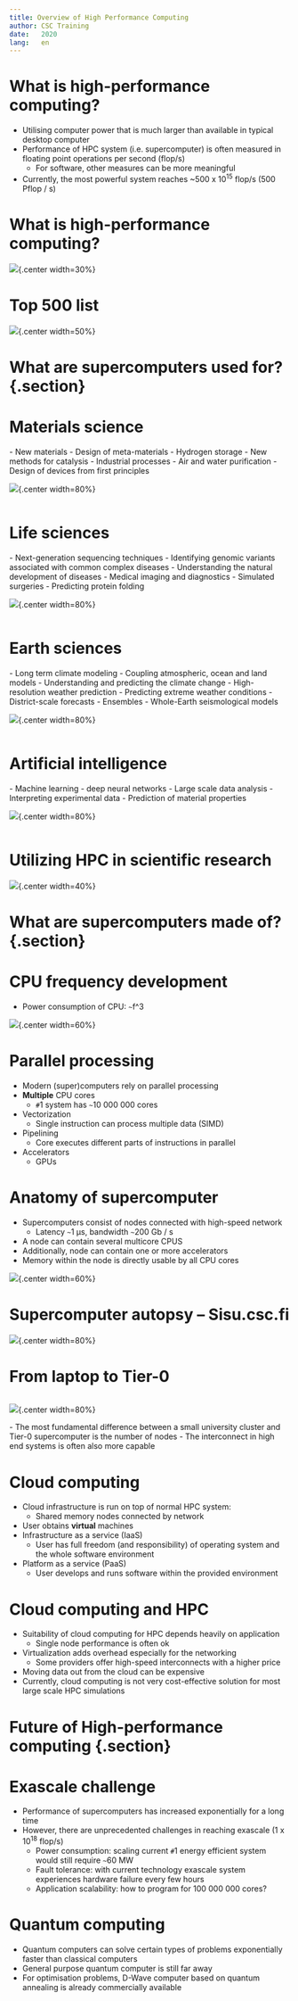 ```yaml
---
title: Overview of High Performance Computing
author: CSC Training
date:   2020
lang:   en
---
```


# What is high-performance computing?

- Utilising computer power that is much larger than available in
  typical desktop computer 
- Performance of HPC system (i.e. supercomputer) is often measured in
  floating point operations per second (flop/s) 
    - For software, other measures can be more meaningful
- Currently, the most powerful system reaches ~500 x 10<sup>15</sup> flop/s 
  (500 Pflop / s) 

# What is high-performance computing?

 ![](img/cray.png){.center width=30%}

# Top 500 list

 ![](img/top_500.png){.center width=50%}

# What are supercomputers used for? {.section}


# Materials science

<div class=column>
- New materials
    - Design of meta-materials
    - Hydrogen storage
- New methods for catalysis
    - Industrial processes
    - Air and water purification
- Design of devices from first principles
</div>
<div class=column>

![](img/mat.png){.center width=80%}

</div>

# Life sciences

<div class=column>
- Next-generation sequencing techniques
- Identifying genomic variants associated with common complex diseases
- Understanding the natural development of diseases
- Medical imaging and diagnostics
- Simulated surgeries
- Predicting protein folding
</div>
<div class=column>

 ![](img/life.png){.center width=80%}

</div>

# Earth sciences

<div class=column>
- Long term climate modeling
    - Coupling atmospheric, ocean and land models
    - Understanding and predicting the climate change
- High-resolution weather prediction
    - Predicting extreme weather conditions
    - District-scale forecasts
    - Ensembles
- Whole-Earth seismological models
</div>
<div class=column>
 
 ![](img/earth.png){.center width=80%}

</div>

# Artificial intelligence

<div class=column>
- Machine learning
    - deep neural networks
- Large scale data analysis
- Interpreting experimental data
- Prediction of material properties

</div>
<div class=column>

 ![](img/ai.png){.center width=80%}

</div>

# Utilizing HPC in scientific research

 ![](img/sci.svg){.center width=40%}


# What are supercomputers made of? {.section}


# CPU frequency development 
- Power consumption of CPU: `~`f^3

 ![](img/freq.png){.center width=60%}

# Parallel processing

- Modern (super)computers rely on parallel processing
- **Multiple** CPU cores
    - `#`1 system has `~`10 000 000 cores
- Vectorization
    - Single instruction can process multiple data (SIMD)
- Pipelining
    - Core executes different parts of instructions in parallel 
- Accelerators
    - GPUs



# Anatomy of supercomputer

- Supercomputers consist of nodes connected with high-speed network
    - Latency `~`1 µs, bandwidth `~`200 Gb / s
- A node can contain several multicore CPUS
- Additionally, node can contain one or more accelerators
- Memory within the node is directly usable by all CPU cores


 ![](img/anatomy.svg){.center width=60%}

# Supercomputer autopsy – Sisu.csc.fi

 ![](img/sisu.svg){.center width=80%}

# From laptop to Tier-0
<div class=column>

 ![](img/tier.svg){.center width=80%}

</div>
<div class=column>
- The most fundamental difference between a small university cluster
  and Tier-0 supercomputer is the number of nodes 
    - The interconnect in high end systems is often also more capable
</div>

# Cloud computing

- Cloud infrastructure is run on top of normal HPC system:
    - Shared memory nodes connected by network
- User obtains **virtual** machines
- Infrastructure as a service (IaaS)
    - User has full freedom (and responsibility) of operating system
      and the whole software environment 
- Platform as a service (PaaS)
    - User develops and runs software within the provided environment


# Cloud computing and HPC

- Suitability of cloud computing for HPC depends heavily on application
    - Single node performance is often ok
- Virtualization adds overhead especially for the networking
    - Some providers offer high-speed interconnects with a higher price
- Moving data out from the cloud can be expensive
- Currently, cloud computing is not very cost-effective solution for
  most large scale HPC simulations 

# Future of High-performance computing {.section}


# Exascale challenge

- Performance of supercomputers has increased exponentially for a long time
- However, there are unprecedented challenges in reaching exascale 
  (1 x 10<sup>18</sup> flop/s) 
    - Power consumption: scaling current `#`1 energy efficient system
      would still require `~`60 MW 
    - Fault tolerance: with current technology exascale system
      experiences hardware failure every few hours 
    - Application scalability: how to program for 100 000 000 cores?

# Quantum computing

- Quantum computers can solve certain types of problems exponentially
  faster than classical computers 
- General purpose quantum computer is still far away
- For optimisation problems, D-Wave computer based on quantum
  annealing is already commercially available 

